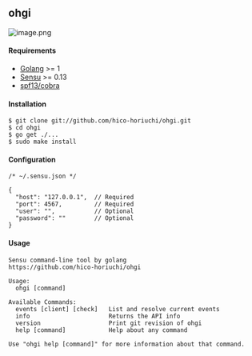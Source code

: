 ## ohgi

![image.png](https://raw.githubusercontent.com/hico-horiuchi/ohgi/master/image.png)

#### Requirements

  - [Golang](https://golang.org/) >= 1
  - [Sensu](http://sensuapp.org/) >= 0.13
  - [spf13/cobra](https://github.com/spf13/cobra)

#### Installation

    $ git clone git://github.com/hico-horiuchi/ohgi.git
    $ cd ohgi
    $ go get ./...
    $ sudo make install

#### Configuration

    /* ~/.sensu.json */
    
    {
      "host": "127.0.0.1",  // Required
      "port": 4567,         // Required
      "user": "",           // Optional
      "password": ""        // Optional
    }

#### Usage

    Sensu command-line tool by golang
    https://github.com/hico-horiuchi/ohgi
    
    Usage:
      ohgi [command]
    
    Available Commands:
      events [client] [check]   List and resolve current events
      info                      Returns the API info
      version                   Print git revision of ohgi
      help [command]            Help about any command
    
    Use "ohgi help [command]" for more information about that command.
